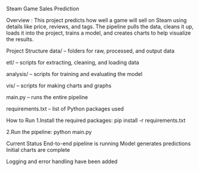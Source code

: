 Steam Game Sales Prediction

  
Overview :
This project predicts how well a game will sell on Steam using details like price, reviews, and tags. The pipeline pulls the data, cleans it up, loads it into the project, trains a model, and creates charts to help visualize the results.


Project Structure
data/ – folders for raw, processed, and output data

etl/ – scripts for extracting, cleaning, and loading data

analysis/ – scripts for training and evaluating the model

vis/ – scripts for making charts and graphs

main.py – runs the entire pipeline

requirements.txt – list of Python packages used


How to Run
1.Install the required packages:
pip install -r requirements.txt

2.Run the pipeline:
python main.py


Current Status
End-to-end pipeline is running
Model generates predictions
Initial charts are complete

Logging and error handling have been added


